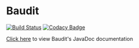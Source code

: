 # Baudit

[![Build Status](https://travis-ci.org/CMPUT301F18T16/Baudit.svg?branch=master)](https://travis-ci.org/CMPUT301F18T16/Baudit)
[![Codacy Badge](https://api.codacy.com/project/badge/Grade/5fc2b184b7ca4f1690561667314c45fb)](https://www.codacy.com/app/nklapste/Baudit?utm_source=github.com&amp;utm_medium=referral&amp;utm_content=CMPUT301F18T16/Baudit&amp;utm_campaign=Badge_Grade)

[Click here](https://cmput301f18t16.github.io/Baudit/) to view Baudit's 
JavaDoc documentation 